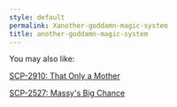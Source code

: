 ```yaml
---
style: default
permalink: Xanother-goddamn-magic-system
title: another-goddamn-magic-system
---
```

You may also like:

[SCP-2910: That Only a Mother](http://scp-wiki.net/scp-2910)

[SCP-2527: Massy's Big Chance](http://scp-wiki.net/scp-2527)
